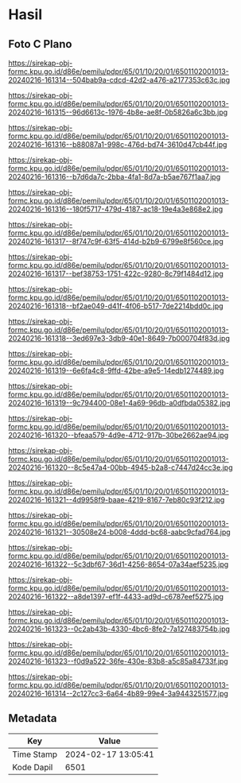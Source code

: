 # Hasil

## Foto C Plano

https://sirekap-obj-formc.kpu.go.id/d86e/pemilu/pdpr/65/01/10/20/01/6501102001013-20240216-161314--504bab9a-cdcd-42d2-a476-a2177353c63c.jpg

https://sirekap-obj-formc.kpu.go.id/d86e/pemilu/pdpr/65/01/10/20/01/6501102001013-20240216-161315--96d6613c-1976-4b8e-ae8f-0b5826a6c3bb.jpg

https://sirekap-obj-formc.kpu.go.id/d86e/pemilu/pdpr/65/01/10/20/01/6501102001013-20240216-161316--b88087a1-998c-476d-bd74-3610d47cb44f.jpg

https://sirekap-obj-formc.kpu.go.id/d86e/pemilu/pdpr/65/01/10/20/01/6501102001013-20240216-161316--b7d6da7c-2bba-4fa1-8d7a-b5ae767f1aa7.jpg

https://sirekap-obj-formc.kpu.go.id/d86e/pemilu/pdpr/65/01/10/20/01/6501102001013-20240216-161316--180f5717-479d-4187-ac18-19e4a3e868e2.jpg

https://sirekap-obj-formc.kpu.go.id/d86e/pemilu/pdpr/65/01/10/20/01/6501102001013-20240216-161317--8f747c9f-63f5-414d-b2b9-6799e8f560ce.jpg

https://sirekap-obj-formc.kpu.go.id/d86e/pemilu/pdpr/65/01/10/20/01/6501102001013-20240216-161317--bef38753-1751-422c-9280-8c79f1484d12.jpg

https://sirekap-obj-formc.kpu.go.id/d86e/pemilu/pdpr/65/01/10/20/01/6501102001013-20240216-161318--bf2ae049-d41f-4f06-b517-7de2214bdd0c.jpg

https://sirekap-obj-formc.kpu.go.id/d86e/pemilu/pdpr/65/01/10/20/01/6501102001013-20240216-161318--3ed697e3-3db9-40e1-8649-7b000704f83d.jpg

https://sirekap-obj-formc.kpu.go.id/d86e/pemilu/pdpr/65/01/10/20/01/6501102001013-20240216-161319--6e6fa4c8-9ffd-42be-a9e5-14edb1274489.jpg

https://sirekap-obj-formc.kpu.go.id/d86e/pemilu/pdpr/65/01/10/20/01/6501102001013-20240216-161319--9c794400-08e1-4a69-96db-a0dfbda05382.jpg

https://sirekap-obj-formc.kpu.go.id/d86e/pemilu/pdpr/65/01/10/20/01/6501102001013-20240216-161320--bfeaa579-4d9e-4712-917b-30be2662ae94.jpg

https://sirekap-obj-formc.kpu.go.id/d86e/pemilu/pdpr/65/01/10/20/01/6501102001013-20240216-161320--8c5e47a4-00bb-4945-b2a8-c7447d24cc3e.jpg

https://sirekap-obj-formc.kpu.go.id/d86e/pemilu/pdpr/65/01/10/20/01/6501102001013-20240216-161321--4d9958f9-baae-4219-8167-7eb80c93f212.jpg

https://sirekap-obj-formc.kpu.go.id/d86e/pemilu/pdpr/65/01/10/20/01/6501102001013-20240216-161321--30508e24-b008-4ddd-bc68-aabc9cfad764.jpg

https://sirekap-obj-formc.kpu.go.id/d86e/pemilu/pdpr/65/01/10/20/01/6501102001013-20240216-161322--5c3dbf67-36d1-4256-8654-07a34aef5235.jpg

https://sirekap-obj-formc.kpu.go.id/d86e/pemilu/pdpr/65/01/10/20/01/6501102001013-20240216-161322--a8de1397-ef1f-4433-ad9d-c6787eef5275.jpg

https://sirekap-obj-formc.kpu.go.id/d86e/pemilu/pdpr/65/01/10/20/01/6501102001013-20240216-161323--0c2ab43b-4330-4bc6-8fe2-7a127483754b.jpg

https://sirekap-obj-formc.kpu.go.id/d86e/pemilu/pdpr/65/01/10/20/01/6501102001013-20240216-161323--f0d9a522-36fe-430e-83b8-a5c85a84733f.jpg

https://sirekap-obj-formc.kpu.go.id/d86e/pemilu/pdpr/65/01/10/20/01/6501102001013-20240216-161314--2c127cc3-6a64-4b89-99e4-3a9443251577.jpg


## Metadata

| Key        | Value               |
| ---------- | ------------------- |
| Time Stamp | 2024-02-17 13:05:41 |
| Kode Dapil | 6501                |



